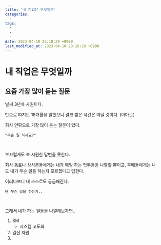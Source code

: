 ```yaml
---
title: '내 직업은 무엇일까'
categories:
  -
tags:
  -
  -
  -
date: 2023-04-10 23:18:29 +0900
last_modified_at: 2023-04-10 23:18:29 +0900
---
```


# 내 직업은 무엇일까

## 요즘 가장 많이 듣는 질문

벌써 3년차 사원이다.

만으로 따져도 18개월을 일했으니 결코 짧은 시간은 아닐 것이다. (아마도)

회사 안팎으로 가장 많이 듣는 질문이 있다.

```
"무슨 일 하세요?"
```

<br>

부끄럽게도 속 시원한 답변을 못한다.

회사 동료나 상사분들에게는 내가 매일 하는 업무들을 나열할 뿐이고, 후배들에게는 나도 내가 무슨 일을 하는지 모르겠다고 답한다.

이러다보니 내 스스로도 궁금해진다.

```
난 무슨 일을 하는가..
```

<br>

그래서 내가 하는 일들을 나열해보자면..

1. SM
   - 시스템 고도화
2. 결산 지원
3.
